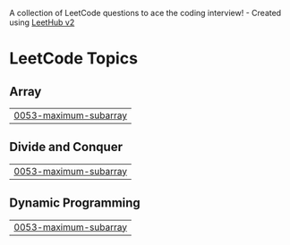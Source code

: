 A collection of LeetCode questions to ace the coding interview! - Created using [LeetHub v2](https://github.com/arunbhardwaj/LeetHub-2.0)
<!---LeetCode Topics Start-->
# LeetCode Topics
## Array
|  |
| ------- |
| [0053-maximum-subarray](https://github.com/Alokpatel88/LeetCode/tree/master/0053-maximum-subarray) |
## Divide and Conquer
|  |
| ------- |
| [0053-maximum-subarray](https://github.com/Alokpatel88/LeetCode/tree/master/0053-maximum-subarray) |
## Dynamic Programming
|  |
| ------- |
| [0053-maximum-subarray](https://github.com/Alokpatel88/LeetCode/tree/master/0053-maximum-subarray) |
<!---LeetCode Topics End-->